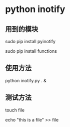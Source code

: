 # python inotify

## 用到的模块

sudo pip install pyinotify

sudo pip install functions

## 使用方法
python inotify.py . &

## 测试方法
touch file

echo "this is a file" >> file
